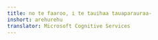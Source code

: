```yaml
---
title: no te faaroo, i te tauihaa tauaparauraa-
inshort: arehurehu
translator: Microsoft Cognitive Services
---
```




